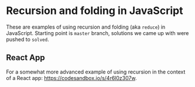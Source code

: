 # Recursion and folding in JavaScript

These are examples of using recursion and folding (aka `reduce`) in JavaScript. Starting point is `master` branch, solutions we came up with were pushed to `solved`.

## React App

For a somewhat more advanced example of using recursion in the context of a React app: https://codesandbox.io/s/4r6l0z307w.

